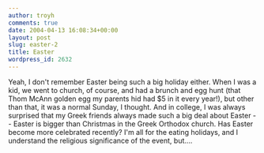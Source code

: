 ```yaml
---
author: troyh
comments: true
date: 2004-04-13 16:08:34+00:00
layout: post
slug: easter-2
title: Easter
wordpress_id: 2632
---
```


Yeah, I don't remember Easter being such a big holiday either. When I was a kid, we went to church, of course, and had a brunch and egg hunt (that Thom McAnn golden egg my parents hid had $5 in it every year!), but other than that, it was a normal Sunday, I thought. And in college, I was always surprised that my Greek friends always made such a big deal about Easter -- Easter is bigger than Christmas in the Greek Orthodox church. Has Easter become more celebrated recently? I'm all for the eating holidays, and I understand the religious significance of the event, but....
